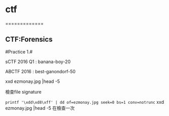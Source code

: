 # ctf

=============

CTF:Forensics
-------------


#Practice 1.#

sCTF 2016 Q1 : banana-boy-20









ABCTF 2016 : best-ganondorf-50

xxd ezmonay.jpg |head -5

檢查file signature

`
printf '\xdd\xd8\xff' | dd of=ezmonay.jpg seek=0 bs=1 conv=notrunc
`
xxd ezmonay.jpg |head -5
在檢查一次

